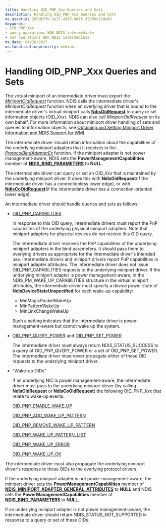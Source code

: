 ```yaml
---
title: Handling OID_PNP_Xxx Queries and Sets
description: Handling OID_PNP_Xxx Queries and Sets
ms.assetid: 2d5db7fb-2a27-4359-9d75-35939e72de69
keywords:
- OID_PNP_Xxx
- query operations WDK NDIS intermediate
- set operations WDK NDIS intermediate
ms.date: 04/20/2017
ms.localizationpriority: medium
---
```


# Handling OID\_PNP\_Xxx Queries and Sets





The virtual miniport of an intermediate driver must export the [*MiniportOidRequest*](/windows-hardware/drivers/ddi/ndis/nc-ndis-miniport_oid_request) function. NDIS calls the intermediate driver's *MiniportOidRequest* function when an overlying driver that is bound to the intermediate driver's virtual miniport calls [**NdisOidRequest**](/windows-hardware/drivers/ddi/ndis/nf-ndis-ndisoidrequest) to query or set information objects (OID\_*Xxx*). NDIS can also call *MiniportOidRequest* on its own behalf. For more information about miniport driver handling of sets and queries to information objects, see [Obtaining and Setting Miniport Driver Information and NDIS Support for WMI](obtaining-and-setting-miniport-driver-information-and-ndis-support-for.md).

The intermediate driver should retain information about the capabilities of the underlying miniport adapters that it receives in the [*ProtocolBindAdapterEx*](/windows-hardware/drivers/ddi/ndis/nc-ndis-protocol_bind_adapter_ex) function. If the miniport adapter is not power management-aware, NDIS sets the **PowerManagementCapabilities** member of [**NDIS\_BIND\_PARAMETERS**](/windows-hardware/drivers/ddi/ndis/ns-ndis-_ndis_bind_parameters) to **NULL**.

The intermediate driver can query or set an OID\_*Xxx* that is maintained by the underlying miniport driver. It does this with **NdisOidRequest**(if the intermediate driver has a connectionless lower edge), or with [**NdisCoOidRequest**](/windows-hardware/drivers/ddi/ndis/nf-ndis-ndiscooidrequest)(if the intermediate driver has a connection-oriented lower edge).

An intermediate driver should handle queries and sets as follows:

-   [OID\_PNP\_CAPABILITIES](./oid-pnp-capabilities.md)

    In response to this OID query, intermediate drivers must report the PnP capabilites of the underlying physical miniport adapters. Note that miniport adapters for physical devices do not receive this OID query.

    The intermediate driver receives the PnP capabilities of the underlying miniport adapters in the bind parameters. It should pass them to overlying drivers as appropriate for the intermediate driver's intended use. Intermediate drivers and miniport drivers report PnP capabilities in miniport adapter attributes. The intermediate driver does not issue OID\_PNP\_CAPABILITIES requests to the underlying miniport driver. If the underlying miniport adapter is power management-aware, in the NDIS\_PM\_WAKE\_UP\_CAPABILITIES structure in the virtual miniport attributes, the intermediate driver must specify a device power state of **NdisDeviceStateUnspecified** for each wake-up capability:

    -   MinMagicPacketWakeUp
    -   MinPatternWakeUp
    -   MinLinkChangeWakeUp

    Such a setting indicates that the intermediate driver is power management-aware but cannot wake up the system.

-   [OID\_PNP\_QUERY\_POWER](./oid-pnp-query-power.md) and [OID\_PNP\_SET\_POWER](./oid-pnp-set-power.md)

    The intermediate driver must always return NDIS\_STATUS\_SUCCESS to a query of OID\_PNP\_QUERY\_POWER or a set of OID\_PNP\_SET\_POWER. The intermediate driver must never propagate either of these OID requests to the underlying miniport driver.

-   "Wake-up OIDs"

    If an underlying NIC is power management-aware, the intermediate driver must pass to the underlying miniport driver (by calling **NdisOidRequest** or **NdisCoOidRequest**) the following OID\_PNP\_*Xxx* that relate to wake-up events:

    [OID\_PNP\_ENABLE\_WAKE\_UP](./oid-pnp-enable-wake-up.md)

    [OID\_PNP\_ADD\_WAKE\_UP\_PATTERN](./oid-pnp-add-wake-up-pattern.md)

    [OID\_PNP\_REMOVE\_WAKE\_UP\_PATTERN](./oid-pnp-remove-wake-up-pattern.md)

    [OID\_PNP\_WAKE\_UP\_PATTERN\_LIST](./oid-pnp-wake-up-pattern-list.md)

    [OID\_PNP\_WAKE\_UP\_ERROR](./oid-pnp-wake-up-error.md)

    [OID\_PNP\_WAKE\_UP\_OK](./oid-pnp-wake-up-ok.md)

The intermediate driver must also propagate the underlying miniport driver's response to these OIDs to the overlying protocol drivers.

If the underlying miniport adapter is not power management-aware, the miniport driver sets the **PowerManagementCapabilities** member of [**NDIS\_MINIPORT\_ADAPTER\_GENERAL\_ATTRIBUTES**](/windows-hardware/drivers/ddi/ndis/ns-ndis-_ndis_miniport_adapter_general_attributes) to **NULL** and NDIS sets the **PowerManagementCapabilities** member of [**NDIS\_BIND\_PARAMETERS**](/windows-hardware/drivers/ddi/ndis/ns-ndis-_ndis_bind_parameters) to **NULL**.

If an underlying miniport adapter is not power management-aware, the intermediate driver should return NDIS\_STATUS\_NOT\_SUPPORTED in response to a query or set of these OIDs.

 

